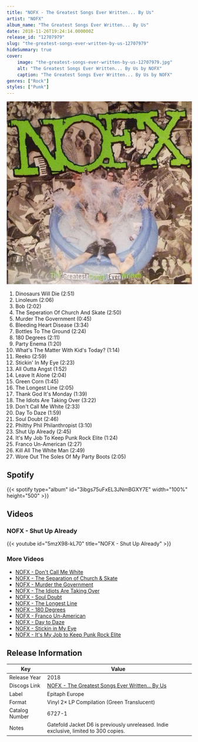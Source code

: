 ```yaml
---
title: "NOFX - The Greatest Songs Ever Written... By Us"
artist: "NOFX"
album_name: "The Greatest Songs Ever Written... By Us"
date: 2018-11-26T19:24:14.000000Z
release_id: "12707979"
slug: "the-greatest-songs-ever-written-by-us-12707979"
hideSummary: true
cover:
    image: "the-greatest-songs-ever-written-by-us-12707979.jpg"
    alt: "The Greatest Songs Ever Written... By Us by NOFX"
    caption: "The Greatest Songs Ever Written... By Us by NOFX"
genres: ["Rock"]
styles: ["Punk"]
---
```


![The Greatest Songs Ever Written... By Us by NOFX](the-greatest-songs-ever-written-by-us-12707979.jpg)

<!-- section break -->

1. Dinosaurs Will Die (2:51)
2. Linoleum (2:06)
3. Bob (2:02)
4. The Seperation Of Church And Skate (2:50)
5. Murder The Government (0:45)
6. Bleeding Heart Disease (3:34)
7. Bottles To The Ground (2:24)
8. 180 Degrees (2:11)
9. Party Enema (1:20)
10. What's The Matter With Kid's Today? (1:14)
11. Reeko (2:59)
12. Stickin' In My Eye (2:23)
13. All Outta Angst (1:52)
14. Leave It Alone (2:04)
15. Green Corn (1:45)
16. The Longest Line (2:05)
17. Thank God It's Monday (1:39)
18. The Idiots Are Taking Over (3:22)
19. Don't Call Me White (2:33)
20. Day To Daze (1:59)
21. Soul Doubt (2:46)
22. Philthy Phil Philanthropist (3:10)
23. Shut Up Already (2:45)
24. It's My Job To Keep Punk Rock Elite (1:24)
25. Franco Un-American (2:27)
26. Kill All The White Man (2:49)
27. Wore Out The Soles Of My Party Boots (2:05)

<!-- section break -->


## Spotify
{{< spotify type="album" id="3ibgs75uFxEL3JNmBGXY7E" width="100%" height="500" >}}



## Videos
### NOFX - Shut Up Already
{{< youtube id="5mzX98-kL70" title="NOFX - Shut Up Already" >}}<br>

### More Videos

- [NOFX - Don't Call Me White](https://www.youtube.com/watch?v=4Ik09xFT6mk)
- [NOFX - The Separation of Church & Skate](https://www.youtube.com/watch?v=lRf0LAx0yCE)
- [NOFX - Murder the Government](https://www.youtube.com/watch?v=WD3lgI9QIV8)
- [NOFX - The Idiots Are Taking Over](https://www.youtube.com/watch?v=2sNWDfryyMk)
- [NOFX - Soul Doubt](https://www.youtube.com/watch?v=4BREp075d58)
- [NOFX - The Longest Line](https://www.youtube.com/watch?v=th2XSsshwOs)
- [NOFX - 180 Degrees](https://www.youtube.com/watch?v=eEcVtQCN-EY)
- [NOFX - Franco Un-American](https://www.youtube.com/watch?v=HXROqc01Kps)
- [NOFX - Day to Daze](https://www.youtube.com/watch?v=-sD0k-tkwLQ)
- [NOFX - Stickin in My Eye](https://www.youtube.com/watch?v=LGY-RDRu98U)
- [NOFX - It's My Job to Keep Punk Rock Elite](https://www.youtube.com/watch?v=tMl26jQtvTM)


## Release Information
|  Key           | Value                                                |
| ---------------| ---------------------------------------------------- |
| Release Year   | 2018                                   |
| Discogs Link   | [NOFX - The Greatest Songs Ever Written... By Us](https://www.discogs.com/release/12707979-NOFX-The-Greatest-Songs-Ever-Written-By-Us) |
| Label          | Epitaph Europe |
| Format         | Vinyl 2× LP Compilation (Green Translucent) |
| Catalog Number | 6727-1 |
| Notes | Gatefold Jacket D6 is previously unreleased. Indie exclusive, limited to 300 copies. |